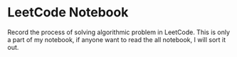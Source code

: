 # LeetCode Notebook
Record the process of solving algorithmic problem in LeetCode.
This is only a part of my notebook, if anyone want to read the all notebook, I will sort it out.